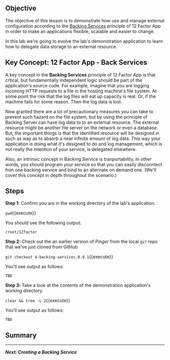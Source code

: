 ## Objective
The objective of this lesson is to demonstrate how use and manage external configuration according to the [Backing Services](https://12factor.net/config) principle of 12 Factor App in order to make an applications flexible, scalable and easier to change.

In this lab we're going to evolve the lab's demonstration application to learn how to delegate data storage to an external resource.

## Key Concept: 12 Factor App - Back Services
A key concept in the **Backing Services** principle of 12 Factor App is that crtical, but fundamentally independent logic should be part of the application's source code. For example, imagine that you are logging incoming HTTP requests to a file in the hosting machine's file system. At some point the risk that the log files will eat up capacity is real. Or, if the machine fails for some reason. Then the log data is lost.

Now granted there are a lot of precautionary measures you can take to prevent such hazard on the file system, but by using the principle of Backing Server can have log data to to an external resource. The external resource might be another file server on the network or even a database. But, the important things is that the identified resource will be designed in such as way as to absorb a near infinite amount of log data. This way your application is doing what it's designed to do and log management, which is not really the intention of your service, is delegated elsewhere.

Also, an intrinsic concept in Backing Service is tranportability. In other words, you should program your service so that you can easily disconntect fron one backing service and bind to an alternate on demand one. (We'll cover this concept in depth throughout the scenario.)


## Steps

**Step 1:** Confirm you are in the working directory of the lab's application.

`pwd`{{execute}}

You should see the following output:

`/root/12factor`

**Step 2:** Check out the an earlier version of *Pinger* from the local `git` repo that we've just cloned from GitHub

`git checkout 4-backing-services.0.0.1`{{execute}}

You'll see output as follows:

```
TBD

```
**Step 3:** Take a look at the contents of the demonstration application's working directory.

`clear && tree -L 2`{{execute}}

You'll see output as follows:

```
TBD

```

## Summary

----


***Next: Creating a Backing Service***